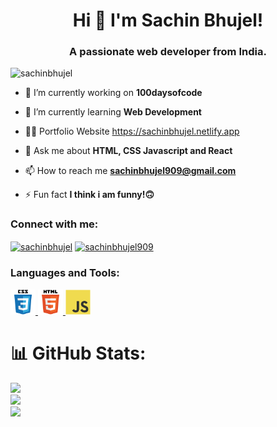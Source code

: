 <h1 align="center">Hi 👋 I'm Sachin Bhujel!</h1>
<h3 align="center">A passionate web developer from India.</h3>

<p align="left"> <img src="https://komarev.com/ghpvc/?username=sachinbhujel&label=Profile%20views&color=0e75b6&style=for-the-badge" alt="sachinbhujel" /> </p>


- 🔭 I’m currently working on **100daysofcode**

- 🌱 I’m currently learning **Web Development**

- 👨‍💻 Portfolio Website https://sachinbhujel.netlify.app

- 💬 Ask me about **HTML, CSS Javascript and React**

- 📫 How to reach me **sachinbhujel909@gmail.com**

<!--- 📄 Know about my experiences [https://codepen.io/Sachinbhujel/pen/VwEYxMw](https://codepen.io/Sachinbhujel/pen/VwEYxMw)-->

- ⚡ Fun fact **I think i am funny!🙃**

<h3 align="left">Connect with me:</h3>
<p align="left">
<a href="https://codepen.io/sachinbhujel" target="blank"><img align="center" src="https://raw.githubusercontent.com/rahuldkjain/github-profile-readme-generator/master/src/images/icons/Social/codepen.svg" alt="sachinbhujel" height="30" width="40" /></a>
<a href="https://twitter.com/sachinbhujel909" target="blank"><img align="center" src="https://raw.githubusercontent.com/rahuldkjain/github-profile-readme-generator/master/src/images/icons/Social/twitter.svg" alt="sachinbhujel909" height="30" width="40" /></a>
</p>


<h3 align="left">Languages and Tools:</h3>
<p align="left"> <a href="https://www.w3schools.com/css/" target="_blank" rel="noreferrer"> <img src="https://raw.githubusercontent.com/devicons/devicon/master/icons/css3/css3-original-wordmark.svg" alt="css3" width="40" height="40"/> </a> <a href="https://www.w3.org/html/" target="_blank" rel="noreferrer"> <img src="https://raw.githubusercontent.com/devicons/devicon/master/icons/html5/html5-original-wordmark.svg" alt="html5" width="40" height="40"/> </a> <a href="https://developer.mozilla.org/en-US/docs/Web/JavaScript" target="_blank" rel="noreferrer"> <img src="https://raw.githubusercontent.com/devicons/devicon/master/icons/javascript/javascript-original.svg" alt="javascript" width="40" height="40"/> </a> </p>

# 📊 GitHub Stats:
![](https://github-readme-stats.vercel.app/api?username=Sachinbhujel&theme=dark&hide_border=false&include_all_commits=false&count_private=false)<br/>
![](https://github-readme-streak-stats.herokuapp.com/?user=Sachinbhujel&theme=dark&hide_border=false)<br/>
![](https://github-readme-stats.vercel.app/api/top-langs/?username=Sachinbhujel&theme=dark&hide_border=false&include_all_commits=false&count_private=false&layout=compact)


<!--<div align="center"> 
  <h2>✍️ Quote Of The Day:</h3>
  <img src="https://quotes-github-readme.vercel.app/api?type=horizontal&theme=radical">
</div>-->
